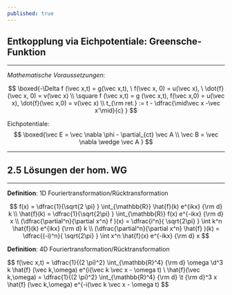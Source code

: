 ```yaml
---
published: true
---
```

## Entkopplung via Eichpotentiale: Greensche-Funktion
---
_Mathematische Voraussetzungen_:

$$ \boxed{-\Delta f (\vec x,t) = g(\vec x,t), \ f(\vec x, 0) = u(\vec x), \ \dot{f} (\vec x, 0) = v(\vec x) \\ \square f (\vec x,t) = g (\vec x,t), f(\vec x,0) = u(\vec x), \dot{f}(\vec x,0) = v(\vec x) \\ t_{\rm ret.} := t - \dfrac{\mid\vec x -\vec x'\mid}{c} } $$

Eichpotentiale:
$$  \boxed{\vec E = \vec \nabla \phi - \partial_{ct} \vec A \\ \vec B = \vec \nabla \wedge \vec A  } $$

---

## 2.5 Lösungen der hom. WG

---

**Definition**: 1D Fouriertransformation/Rücktransformation

$$  f(x) = \dfrac{1}{\sqrt{2 \pi} } \int_{\mathbb{R}} \hat{f}(k) e^{ikx} {\rm d} k \\ \hat{f}(k) = \dfrac{1}{\sqrt{2\pi} } \int_{\mathbb{R}} f(x) e^{-ikx} {\rm d} x \\ (\dfrac{\partial^n}{\partial x^n} f )(x) = \dfrac{i^n}{ \sqrt{2\pi} } \int k^n \hat{f}(k) e^{ikx} {\rm d} k \\ (\dfrac{\partial^n}{\partial x^n} \hat{f} )(k) = \dfrac{(-i)^n}{ \sqrt{2\pi} } \int x^n \hat{f}(x) e^{-ikx} {\rm d} x $$


**Definition**: 4D Fouriertransformation/Rücktransformation

$$ f(\vec x,t) = \dfrac{1}{(2 \pi)^2} \int_{\mathbb{R}^4} {\rm d} \omega \d^3 k \hat{f} (\vec k,\omega) e^{i(\vec k \vec x - \omega t) \\ \hat{f}(\vec k,\omega) = \dfrac{1}{(2 \pi)^2} \int_{\mathbb{R}^4} {\rm d} \t {\rm d}^3 x \hat{f} (\vec k,\omega) e^{-i(\vec k \vec x - \omega t) $$
